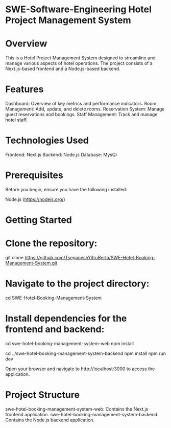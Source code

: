 # SWE-Software-Engineering Hotel Project Management System
# Overview
This is a Hotel Project Management System designed to streamline and manage various aspects of hotel operations. The project consists of a Next.js-based frontend and a Node.js-based backend.

# Features
Dashboard: Overview of key metrics and performance indicators.
Room Management: Add, update, and delete rooms.
Reservation System: Manage guest reservations and bookings.
Staff Management: Track and manage hotel staff.


# Technologies Used
Frontend: Next.js
Backend: Node.js
Database: MysQl

# Prerequisites
Before you begin, ensure you have the following installed:

Node.js (https://nodejs.org/)

# Getting Started

# Clone the repository:
git clone https://github.com/TseganeshYifruBerta/SWE-Hotel-Booking-Management-System.git

# Navigate to the project directory:
cd SWE-Hotel-Booking-Management-System

# Install dependencies for the frontend and backend:

cd swe-hotel-booking-management-system-web
npm install

cd ../swe-hotel-booking-management-system-backend
npm install
npm run dev

Open your browser and navigate to http://localhost:3000 to access the application.

# Project Structure
swe-hotel-booking-management-system-web: Contains the Next.js frontend application.
swe-hotel-booking-management-system-backend: Contains the Node.js backend application.
